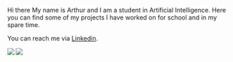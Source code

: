 Hi there
My name is Arthur and I am a student in Artificial Intelligence. Here you can find some of my projects I have worked on for school and in my spare time.

You can reach me via [Linkedin](https://www.linkedin.com/in/maxim-derboven/).

<img align="left" src="https://github-readme-stats.vercel.app/api/top-langs/?username=linsenarthur-projects&theme=dark" />
<img align="" src="https://github-readme-stats.vercel.app/api?username=linsenarthur-projects&show_icons=true&theme=dark" />
